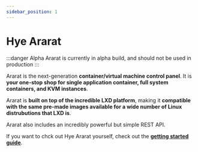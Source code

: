 ```yaml
---
sidebar_position: 1
---
```


# Hye Ararat
:::danger Alpha
Ararat is currently in alpha build, and should not be used in production
:::

Ararat is the next-generation **container/virtual machine control panel**. It is **your one-stop shop for single application container, full system containers, and KVM instances**.

Ararat is **built on top of the incredible LXD platform**, making it **compatible with the same pre-made images available for a wide number of Linux distrubutions that LXD is**.

Ararat also includes an incredibly powerful but simple REST API.

If you want to chck out Hye Ararat yourself, check out the **[getting started guide](category/getting-started)**.
